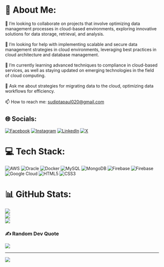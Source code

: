 # 💫 About Me:
👯 I’m looking to collaborate on projects that involve optimizing data management processes in cloud-based environments, exploring innovative solutions for data storage, retrieval, and analysis.<br><br>🤝 I’m looking for help with implementing scalable and secure data management strategies in cloud environments, leveraging best practices in cloud architecture and database management.<br><br>🌱 I’m currently learning advanced techniques to  compliance in cloud-based services, as well as staying updated on emerging technologies in the field of cloud computing.<br><br>💬 Ask me about strategies for migrating data to the cloud, optimizing data workflows for efficiency.<br><br>📫 How to reach me: sudiptapaul020@gmail.com


## 🌐 Socials:
[![Facebook](https://img.shields.io/badge/Facebook-%231877F2.svg?logo=Facebook&logoColor=white)](https://facebook.com/dipu.paul.961993) [![Instagram](https://img.shields.io/badge/Instagram-%23E4405F.svg?logo=Instagram&logoColor=white)](https://instagram.com/dominating_deepu) [![LinkedIn](https://img.shields.io/badge/LinkedIn-%230077B5.svg?logo=linkedin&logoColor=white)](https://linkedin.com/in/sudiptapaul0) [![X](https://img.shields.io/badge/X-black.svg?logo=X&logoColor=white)](https://x.com/deepu_paul2000) 

# 💻 Tech Stack:
![AWS](https://img.shields.io/badge/AWS-%23FF9900.svg?style=for-the-badge&logo=amazon-aws&logoColor=white) ![Oracle](https://img.shields.io/badge/Oracle-F80000?style=for-the-badge&logo=oracle&logoColor=white) ![Docker](https://img.shields.io/badge/docker-%230db7ed.svg?style=for-the-badge&logo=docker&logoColor=white) ![MySQL](https://img.shields.io/badge/mysql-%2300000f.svg?style=for-the-badge&logo=mysql&logoColor=white) ![MongoDB](https://img.shields.io/badge/MongoDB-%234ea94b.svg?style=for-the-badge&logo=mongodb&logoColor=white) ![Firebase](https://img.shields.io/badge/Firebase-039BE5?style=for-the-badge&logo=Firebase&logoColor=white) ![Firebase](https://img.shields.io/badge/firebase-%23039BE5.svg?style=for-the-badge&logo=firebase) ![Google Cloud](https://img.shields.io/badge/GoogleCloud-%234285F4.svg?style=for-the-badge&logo=google-cloud&logoColor=white) ![HTML5](https://img.shields.io/badge/html5-%23E34F26.svg?style=for-the-badge&logo=html5&logoColor=white) ![CSS3](https://img.shields.io/badge/css3-%231572B6.svg?style=for-the-badge&logo=css3&logoColor=white)
# 📊 GitHub Stats:
![](https://github-readme-stats.vercel.app/api?username=sudiptapaul0&theme=blue-green&hide_border=true&include_all_commits=false&count_private=false)<br/>
![](https://github-readme-streak-stats.herokuapp.com/?user=sudiptapaul0&theme=blue-green&hide_border=true)<br/>
![](https://github-readme-stats.vercel.app/api/top-langs/?username=sudiptapaul0&theme=blue-green&hide_border=true&include_all_commits=false&count_private=false&layout=compact)

### ✍️ Random Dev Quote
![](https://quotes-github-readme.vercel.app/api?type=horizontal&theme=radical)

---
[![](https://visitcount.itsvg.in/api?id=sudiptapaul0&icon=0&color=0)](https://visitcount.itsvg.in)

<!-- Proudly created with GPRM ( https://gprm.itsvg.in ) -->